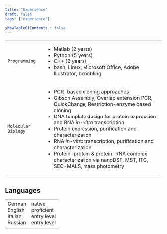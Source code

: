 ```yaml
---
title: "Experience"
draft: false
tags: ["experience"]

showTableOfContents : false
---
```


|                   |                                                                                                                                                                             |
| ---------------------- | --------------------------------------------------------------------------------------------------------------------------------------------------------------------------- |
| `Programming`  | <ul> <li> Matlab (2 years) <li> Python (5 years) <li> C++ (2 years) <li> bash, Linux, Microsoft Office, Adobe Illustrator, benchling  </ul> |
| `Molecular Biology` | <ul> <li> PCR-based cloning approaches  <li> Gibson Assembly, Overlap extension PCR, QuickChange, Restriction-enzyme based cloning <li> DNA template design for protein expression and RNA *in-vitro* transcription <li> Protein expression, purification and characterization <li> RNA *in-vitro* transcription, purification and characterization <li> Protein-protein & protein-RNA complex characterization via nanoDSF, MST, ITC, SEC-MALS, mass photometry </ul> | 
|                  |                                                           |

## Languages

| | |
|--|--|
| German <br> English <br> Italian <br> Russian <br> | native <br> proficient <br> entry level <br> entry level |
| | |
